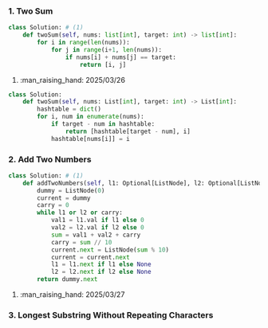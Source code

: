 
### 1. Two Sum

```py title="brute force.py"
class Solution: # (1)
    def twoSum(self, nums: list[int], target: int) -> list[int]:
        for i in range(len(nums)):
            for j in range(i+1, len(nums)):
                if nums[i] + nums[j] == target:
                    return [i, j]
```

1.  :man_raising_hand: 2025/03/26


```py title="hash table.py"
class Solution:
    def twoSum(self, nums: List[int], target: int) -> List[int]:
        hashtable = dict()
        for i, num in enumerate(nums):
            if target - num in hashtable:
                return [hashtable[target - num], i]
            hashtable[nums[i]] = i
```

### 2. Add Two Numbers

```py title="linked list.py" 
class Solution: # (1)
    def addTwoNumbers(self, l1: Optional[ListNode], l2: Optional[ListNode]) -> Optional[ListNode]:
        dummy = ListNode(0)
        current = dummy
        carry = 0
        while l1 or l2 or carry:
            val1 = l1.val if l1 else 0
            val2 = l2.val if l2 else 0
            sum = val1 + val2 + carry
            carry = sum // 10
            current.next = ListNode(sum % 10)
            current = current.next
            l1 = l1.next if l1 else None
            l2 = l2.next if l2 else None
        return dummy.next
```

1.  :man_raising_hand: 2025/03/27

### 3. Longest Substring Without Repeating Characters

